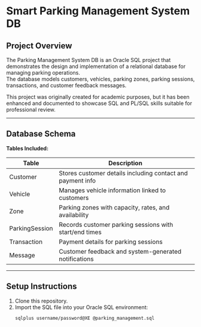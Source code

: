 # Smart Parking Management System DB

## Project Overview

The Parking Management System DB is an Oracle SQL project that demonstrates the design and implementation of a relational database for managing parking operations.  
The database models customers, vehicles, parking zones, parking sessions, transactions, and customer feedback messages.

This project was originally created for academic purposes, but it has been enhanced and documented to showcase SQL and PL/SQL skills suitable for professional review.

---

## Database Schema

**Tables Included:**

| Table           | Description                                                  |
|-----------------|--------------------------------------------------------------|
| Customer        | Stores customer details including contact and payment info   |
| Vehicle         | Manages vehicle information linked to customers              |
| Zone            | Parking zones with capacity, rates, and availability         |
| ParkingSession  | Records customer parking sessions with start/end times       |
| Transaction     | Payment details for parking sessions                         |
| Message         | Customer feedback and system-generated notifications         |

---

## Setup Instructions

1. Clone this repository.
2. Import the SQL file into your Oracle SQL environment:
   ```bash
   sqlplus username/password@XE @parking_management.sql

